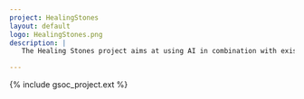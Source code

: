 ```yaml
---
project: HealingStones
layout: default
logo: HealingStones.png
description: |
   The Healing Stones project aims at using AI in combination with existing digital scan models of fragments to develop a means for reconstructing fragmented cultural heritage artifacts in a virtual space. 

---
```


{% include gsoc_project.ext %}
